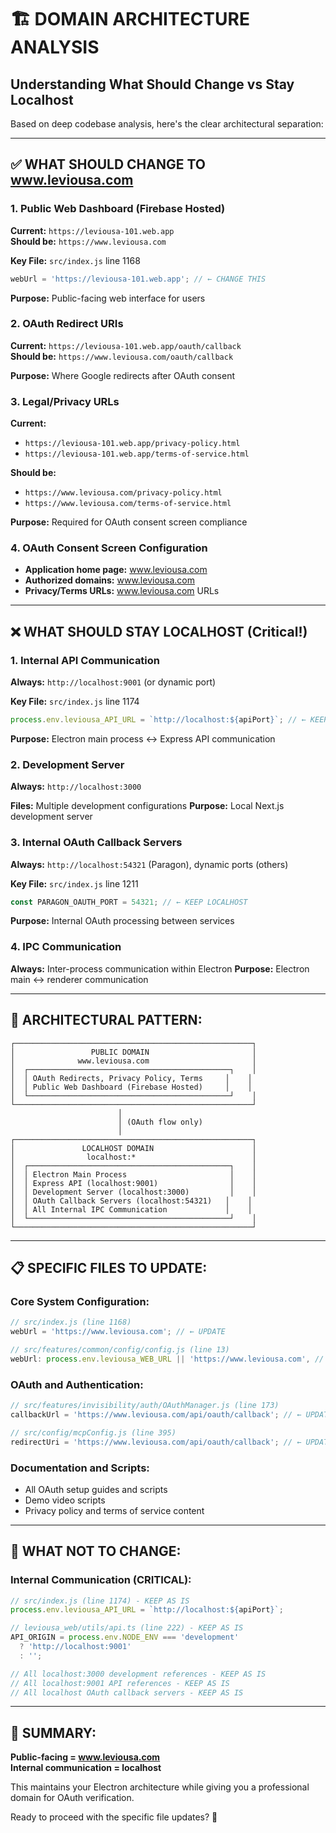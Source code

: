 # 🏗️ DOMAIN ARCHITECTURE ANALYSIS
## Understanding What Should Change vs Stay Localhost

Based on deep codebase analysis, here's the clear architectural separation:

---

## ✅ **WHAT SHOULD CHANGE TO www.leviousa.com**

### **1. Public Web Dashboard (Firebase Hosted)**
**Current:** `https://leviousa-101.web.app`  
**Should be:** `https://www.leviousa.com`

**Key File:** `src/index.js` line 1168
```javascript
webUrl = 'https://leviousa-101.web.app'; // ← CHANGE THIS
```

**Purpose:** Public-facing web interface for users

### **2. OAuth Redirect URIs**
**Current:** `https://leviousa-101.web.app/oauth/callback`  
**Should be:** `https://www.leviousa.com/oauth/callback`

**Purpose:** Where Google redirects after OAuth consent

### **3. Legal/Privacy URLs**
**Current:** 
- `https://leviousa-101.web.app/privacy-policy.html`
- `https://leviousa-101.web.app/terms-of-service.html`

**Should be:**
- `https://www.leviousa.com/privacy-policy.html`  
- `https://www.leviousa.com/terms-of-service.html`

**Purpose:** Required for OAuth consent screen compliance

### **4. OAuth Consent Screen Configuration**
- **Application home page:** www.leviousa.com
- **Authorized domains:** www.leviousa.com
- **Privacy/Terms URLs:** www.leviousa.com URLs

---

## ❌ **WHAT SHOULD STAY LOCALHOST (Critical!)**

### **1. Internal API Communication**
**Always:** `http://localhost:9001` (or dynamic port)

**Key File:** `src/index.js` line 1174
```javascript
process.env.leviousa_API_URL = `http://localhost:${apiPort}`; // ← KEEP LOCALHOST
```

**Purpose:** Electron main process ↔ Express API communication

### **2. Development Server**
**Always:** `http://localhost:3000`

**Files:** Multiple development configurations
**Purpose:** Local Next.js development server

### **3. Internal OAuth Callback Servers**
**Always:** `http://localhost:54321` (Paragon), dynamic ports (others)

**Key File:** `src/index.js` line 1211
```javascript
const PARAGON_OAUTH_PORT = 54321; // ← KEEP LOCALHOST
```

**Purpose:** Internal OAuth processing between services

### **4. IPC Communication**
**Always:** Inter-process communication within Electron
**Purpose:** Electron main ↔ renderer communication

---

## 🎯 **ARCHITECTURAL PATTERN:**

```
┌─────────────────────────────────────────────────────┐
│                 PUBLIC DOMAIN                       │
│              www.leviousa.com                       │
│  ┌─────────────────────────────────────────────┐    │
│  │ OAuth Redirects, Privacy Policy, Terms     │    │
│  │ Public Web Dashboard (Firebase Hosted)     │    │
│  └─────────────────────────────────────────────┘    │
└─────────────────────────────────────────────────────┘
                        │
                        │ (OAuth flow only)
                        │
┌─────────────────────────────────────────────────────┐
│               LOCALHOST DOMAIN                      │
│                localhost:*                          │
│  ┌─────────────────────────────────────────────┐    │
│  │ Electron Main Process                       │    │
│  │ Express API (localhost:9001)                │    │
│  │ Development Server (localhost:3000)         │    │
│  │ OAuth Callback Servers (localhost:54321)   │    │
│  │ All Internal IPC Communication             │    │
│  └─────────────────────────────────────────────┘    │
└─────────────────────────────────────────────────────┘
```

---

## 📋 **SPECIFIC FILES TO UPDATE:**

### **Core System Configuration:**
```javascript
// src/index.js (line 1168)
webUrl = 'https://www.leviousa.com'; // ← UPDATE

// src/features/common/config/config.js (line 13)  
webUrl: process.env.leviousa_WEB_URL || 'https://www.leviousa.com', // ← UPDATE
```

### **OAuth and Authentication:**
```javascript
// src/features/invisibility/auth/OAuthManager.js (line 173)
callbackUrl = 'https://www.leviousa.com/api/oauth/callback'; // ← UPDATE

// src/config/mcpConfig.js (line 395)
redirectUri = 'https://www.leviousa.com/api/oauth/callback'; // ← UPDATE
```

### **Documentation and Scripts:**
- All OAuth setup guides and scripts
- Demo video scripts
- Privacy policy and terms of service content

---

## 🔧 **WHAT NOT TO CHANGE:**

### **Internal Communication (CRITICAL):**
```javascript
// src/index.js (line 1174) - KEEP AS IS
process.env.leviousa_API_URL = `http://localhost:${apiPort}`;

// leviousa_web/utils/api.ts (line 222) - KEEP AS IS  
API_ORIGIN = process.env.NODE_ENV === 'development'
  ? 'http://localhost:9001'
  : '';

// All localhost:3000 development references - KEEP AS IS
// All localhost:9001 API references - KEEP AS IS
// All localhost OAuth callback servers - KEEP AS IS
```

---

## 🎯 **SUMMARY:**

**Public-facing = www.leviousa.com**  
**Internal communication = localhost**

This maintains your Electron architecture while giving you a professional domain for OAuth verification.

Ready to proceed with the specific file updates? 🚀
